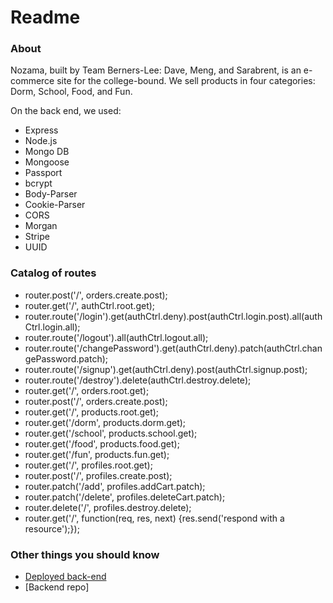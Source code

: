 # Readme

### About

Nozama, built by Team Berners-Lee: Dave, Meng, and Sarabrent, is an e-commerce site for the college-bound. We sell products in four categories: Dorm, School, Food, and Fun.

On the back end, we used:

- Express
- Node.js
- Mongo DB
- Mongoose
- Passport
- bcrypt
- Body-Parser
- Cookie-Parser
- CORS
- Morgan
- Stripe
- UUID

### Catalog of routes
- router.post('/', orders.create.post);
- router.get('/', authCtrl.root.get);
- router.route('/login').get(authCtrl.deny).post(authCtrl.login.post).all(authCtrl.login.all);
- router.route('/logout').all(authCtrl.logout.all);
- router.route('/changePassword').get(authCtrl.deny).patch(authCtrl.changePassword.patch);
- router.route('/signup').get(authCtrl.deny).post(authCtrl.signup.post);
- router.route('/destroy').delete(authCtrl.destroy.delete);
- router.get('/', orders.root.get);
- router.post('/', orders.create.post);
- router.get('/', products.root.get);
- router.get('/dorm', products.dorm.get);
- router.get('/school', products.school.get);
- router.get('/food', products.food.get);
- router.get('/fun', products.fun.get);
- router.get('/', profiles.root.get);
- router.post('/', profiles.create.post);
- router.patch('/add', profiles.addCart.patch);
- router.patch('/delete', profiles.deleteCart.patch);
- router.delete('/', profiles.destroy.delete);
- router.get('/', function(req, res, next) {res.send('respond with a resource');});


### Other things you should know
* [Deployed back-end] 
* [Backend repo] 

[Frontend repo]: <https://github.com/Berners-Lee/project3_front-end>
[Deployed back-end]: <https://peaceful-plains-2243.herokuapp.com/>

